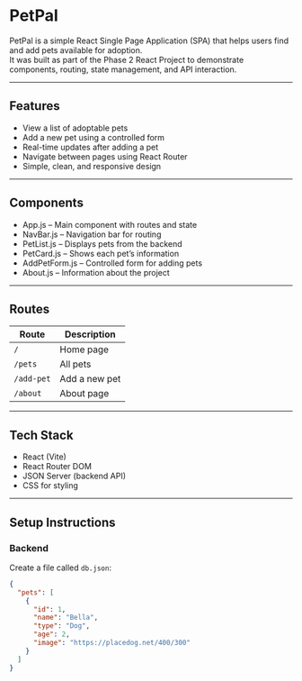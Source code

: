 # PetPal

PetPal is a simple React Single Page Application (SPA) that helps users find and add pets available for adoption.  
It was built as part of the Phase 2 React Project to demonstrate components, routing, state management, and API interaction.

---

## Features

- View a list of adoptable pets  
- Add a new pet using a controlled form  
- Real-time updates after adding a pet  
- Navigate between pages using React Router  
- Simple, clean, and responsive design  

---

## Components

- App.js – Main component with routes and state  
- NavBar.js – Navigation bar for routing  
- PetList.js – Displays pets from the backend  
- PetCard.js – Shows each pet’s information  
- AddPetForm.js – Controlled form for adding pets  
- About.js – Information about the project  

---

## Routes

| Route | Description |
|--------|--------------|
| `/` | Home page |
| `/pets` | All pets |
| `/add-pet` | Add a new pet |
| `/about` | About page |

---

## Tech Stack

- React (Vite)  
- React Router DOM  
- JSON Server (backend API)  
- CSS for styling  

---

## Setup Instructions

### Backend
Create a file called `db.json`:
```json
{
  "pets": [
    {
      "id": 1,
      "name": "Bella",
      "type": "Dog",
      "age": 2,
      "image": "https://placedog.net/400/300"
    }
  ]
}

